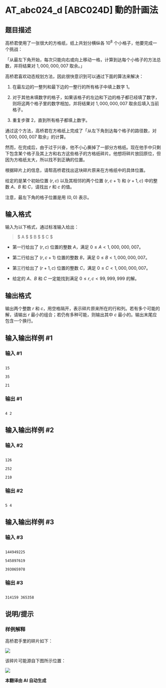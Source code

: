 # AT_abc024_d [ABC024D] 動的計画法

## 题目描述

高桥君使用了一张很大的方格纸，纸上共划分横纵各 $10^8$ 个小格子，他要完成一个挑战：

「从最左下角开始，每次只能向右或向上移动一格，计算到达每个小格子的方法总数，并将结果对 $1,000,000,007$ 取余。」

高桥君喜欢动态规划方法，因此很快意识到可以通过下面的算法来解决：

1. 在最左边的一整列和最下边的一整行的所有格子中填上数字 $1$。
2. 对于其他未填数字的格子，如果该格子的左边和下边的格子都已经填了数字，则将这两个格子里的数字相加，并将结果对 $1,000,000,007$ 取余后填入当前格子。
3. 重复步骤 2，直到所有格子都填上数字。

通过这个方法，高桥君在方格纸上完成了「从左下角到达每个格子的路径数，对 $1,000,000,007$ 取余」的计算。

然而，在完成后，由于过于兴奋，他不小心撕掉了一部分方格纸。现在他手中只剩下包含某个格子及其上方和右方这些格子的方格纸碎片。他想将碎片放回原位，但因为方格纸太大，所以找不到正确的位置。

根据碎片上的信息，请帮高桥君找出这块碎片原来在方格纸中的具体位置。

给定的是某个初始位置 $(r, c)$ 以及其相邻的两个位置 $(r, c+1)$ 和 $(r+1, c)$ 中的整数 $A$、$B$ 和 $C$，请找出 $r$ 和 $c$ 的值。

注意，最左下角的格子位置是用 $(0, 0)$ 表示。

## 输入格式

输入为以下格式，通过标准输入给出：

> $ A $ $ B $ $ C $

- 第一行给出了 $(r, c)$ 位置的整数 $A$，满足 $0 \leq A < 1,000,000,007$。
- 第二行给出了 $(r, c+1)$ 位置的整数 $B$，满足 $0 \leq B < 1,000,000,007$。
- 第三行给出了 $(r+1, c)$ 位置的整数 $C$，满足 $0 \leq C < 1,000,000,007$。
- 给定的 $A$、$B$ 和 $C$ 一定能找到满足 $0 \leq r, c < 99,999,999$ 的解。

## 输出格式

输出两个整数 $r$ 和 $c$，用空格隔开，表示碎片原来所在的行和列。若有多个可能的解，请输出 $r$ 最小的组合；若仍有多种可能，则输出其中 $c$ 最小的。输出末尾应包含一个换行。

## 输入输出样例 #1

### 输入 #1

```
15
35
21
```

### 输出 #1

```
4 2
```

## 输入输出样例 #2

### 输入 #2

```
126
252
210
```

### 输出 #2

```
5 4
```

## 输入输出样例 #3

### 输入 #3

```
144949225
545897619
393065978
```

### 输出 #3

```
314159 365358
```

## 说明/提示

### 样例解释

高桥君手里的碎片如下：

![](/img/abc/024/quweiroewqor/C_2.png)

该碎片可能源自下图所示位置：

![](/img/abc/024/quweiroewqor/C_3.png)

 **本翻译由 AI 自动生成**